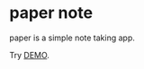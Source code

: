 # paper note
paper is a simple note taking app.

Try <a href="https://neeravnadla.github.io/paper/" target="_blank">DEMO</a>.
